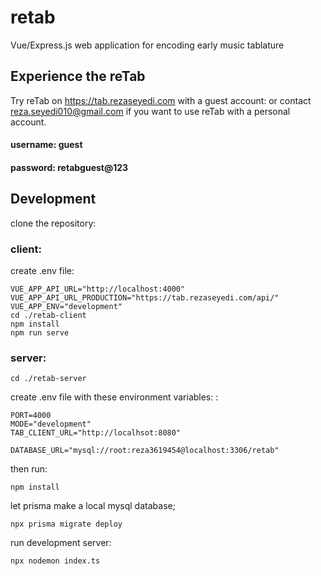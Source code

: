 # retab
Vue/Express.js web application for encoding early music tablature


## Experience the reTab
Try reTab on https://tab.rezaseyedi.com with a guest account:
or contact reza.seyedi010@gmail.com if you want to use reTab with a personal account.

#### username: guest
#### password: retabguest@123


## Development
clone the repository:
### client:
create .env file:

    VUE_APP_API_URL="http://localhost:4000"
    VUE_APP_API_URL_PRODUCTION="https://tab.rezaseyedi.com/api/"
    VUE_APP_ENV="development"
    cd ./retab-client
    npm install 
    npm run serve



### server:
    cd ./retab-server


create .env file with these environment variables: : 

    PORT=4000
    MODE="development"
    TAB_CLIENT_URL="http://localhsot:8080"

    DATABASE_URL="mysql://root:reza3619454@localhost:3306/retab"

then run: 

    npm install
let prisma make a local mysql database;

    npx prisma migrate deploy

run development server:

    npx nodemon index.ts


